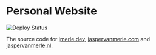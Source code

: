# Personal Website

[![Deploy Status](https://github.com/jmerle/personal-website/workflows/Deploy/badge.svg)](https://github.com/jmerle/personal-website/actions?query=workflow%3ADeploy)

The source code for [jmerle.dev](https://jmerle.dev/), [jaspervanmerle.com](https://jaspervanmerle.com/) and [jaspervanmerle.nl](https://jaspervanmerle.nl/).
